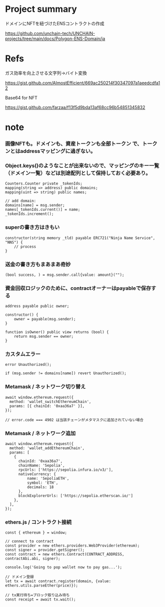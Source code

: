 # Project summary
ドメインにNFTを紐づけたENSコントラクトの作成

https://github.com/unchain-tech/UNCHAIN-projects/tree/main/docs/Polygon-ENS-Domain/ja

# Refs
ガス効率を向上させる文字列->バイト変換

https://gist.github.com/AlmostEfficient/669ac250214f30347097a1aeedcdfa12

Base64 for NFT

https://gist.github.com/farzaa/f13f5d9bda13af68cc96b54851345832

# note
### 画像NFTも。ドメインも、資産トークンも全部トークン で、トークンとはaddressマッピングに過ぎない。


### Object.keys()のようなことが出来ないので、マッピングのキー一覧（ドメイン一覧）などは別途配列として保持しておく必要あり。
```
Counters.Counter private _tokenIds;
mapping(string => address) public domains;
mapping(uint => string) public names;

// add domain:
domains[name] = msg.sender;
names[_tokenIds.current()] = name;
_tokenIds.increment();
```


### superの書き方はきもい

```
constructor(string memory _tld) payable ERC721("Ninja Name Service", "NNS") {
    // process
}
```

### 送金の書き方もまあまあ奇妙
```
(bool success, ) = msg.sender.call{value: amount}("");
```

### 資金回収ロジックのために、contractオーナーはpayableで保存する
```
address payable public owner;

constructor() {
    owner = payable(msg.sender);
}

function isOwner() public view returns (bool) {
    return msg.sender == owner;
}
```
### カスタムエラー
```
error Unauthorized();

if (msg.sender != domains[name]) revert Unauthorized();
```

### Metamask / ネットワーク切り替え
```
await window.ethereum.request({
  method: 'wallet_switchEthereumChain',
  params: [{ chainId: '0xaa36a7' }],
});

// error.code === 4902 は当該チェーンがメタマスクに追加されていない場合
```

### Metamask / ネットワーク追加
```
await window.ethereum.request({
  method: 'wallet_addEthereumChain',
  params: [
    {
      chainId: '0xaa36a7',
      chainName: 'Sepolia',
      rpcUrls: ['https://sepolia.infura.io/v3/'],
      nativeCurrency: {
          name: 'SepoliaETH',
          symbol: 'ETH',
          decimals: 18
      },
      blockExplorerUrls: ['https://sepolia.etherscan.io/']
    },
  ],
});
```

### ethers.js / コントラクト接続
```
const { ethereum } = window;

// connect to contract
const provider = new ethers.providers.Web3Provider(ethereum);
const signer = provider.getSigner();
const contract = new ethers.Contract(CONTRACT_ADDRESS, contractAbi.abi, signer);

console.log('Going to pop wallet now to pay gas...');

// ドメイン登録
let tx = await contract.register(domain, {value: ethers.utils.parseEther(price)});

// tx実行待ち=ブロック取り込み待ち
const receipt = await tx.wait();
```

